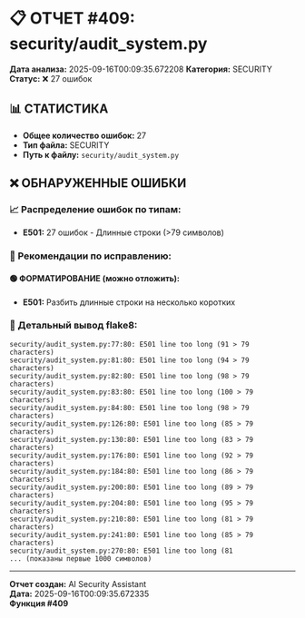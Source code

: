 # 📋 ОТЧЕТ #409: security/audit_system.py

**Дата анализа:** 2025-09-16T00:09:35.672208
**Категория:** SECURITY
**Статус:** ❌ 27 ошибок

## 📊 СТАТИСТИКА

- **Общее количество ошибок:** 27
- **Тип файла:** SECURITY
- **Путь к файлу:** `security/audit_system.py`

## ❌ ОБНАРУЖЕННЫЕ ОШИБКИ

### 📈 Распределение ошибок по типам:

- **E501:** 27 ошибок - Длинные строки (>79 символов)

### 🎯 Рекомендации по исправлению:

#### 🟢 ФОРМАТИРОВАНИЕ (можно отложить):
- **E501:** Разбить длинные строки на несколько коротких

### 📝 Детальный вывод flake8:

```
security/audit_system.py:77:80: E501 line too long (91 > 79 characters)
security/audit_system.py:81:80: E501 line too long (94 > 79 characters)
security/audit_system.py:82:80: E501 line too long (98 > 79 characters)
security/audit_system.py:83:80: E501 line too long (100 > 79 characters)
security/audit_system.py:84:80: E501 line too long (98 > 79 characters)
security/audit_system.py:126:80: E501 line too long (85 > 79 characters)
security/audit_system.py:130:80: E501 line too long (83 > 79 characters)
security/audit_system.py:176:80: E501 line too long (92 > 79 characters)
security/audit_system.py:184:80: E501 line too long (86 > 79 characters)
security/audit_system.py:200:80: E501 line too long (89 > 79 characters)
security/audit_system.py:204:80: E501 line too long (95 > 79 characters)
security/audit_system.py:210:80: E501 line too long (81 > 79 characters)
security/audit_system.py:241:80: E501 line too long (85 > 79 characters)
security/audit_system.py:270:80: E501 line too long (81
... (показаны первые 1000 символов)
```

---
**Отчет создан:** AI Security Assistant  
**Дата:** 2025-09-16T00:09:35.672335  
**Функция #409**
